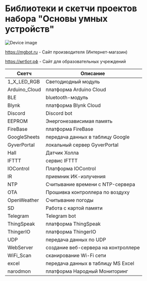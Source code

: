 # Библиотеки и скетчи проектов набора "Основы умных устройств"

![Device image](https://books.mgbot.ru/images/LAMP.PNG)

https://mgbot.ru  - Сайт производителя (Интернет-магазин)

https://мгбот.рф  - Сайт для образовательных учреждений

| Скетч    | Описание |
| ----------- | -----------|
|1_X_LED_RGB   | Светодиодный модуль|
|Arduino_Cloud   | платформа Arduino Cloud|
| BLE       |bluetooth-модуль |
| Blynk     | платформа Blynk Cloud |
| Discord  |Discord bot|
| EEPROM  | Энергонезависимая память|
| FireBase  | платформа FireBase|
| GoogleSheets  | передача данных в таблицу Google|
| GyverPortal  | локальный сервер GyverPortal|
| Hall |Датчик Холла|
| IFTTT   | сервис IFTTT |
| IOControl   | Платформа IOControl|
|IR   | приемник ИК-излучения|
|NTP | Считывание времени с NTP-сервера|
|OTA   |Прошивка контроллера по воздуху|
| OpenWeather  |Считывание погоды|
| SD   |Работа с картой памяти|
| Telegram  | Telegram bot|
| ThingSpeak  | платформа ThingSpeak|
| ThingerIO  | платформа ThingerIO|
| UDP   | передача данных по UDP|
| WebServer | создание веб-сервера на контроллере|
| WiFi_Scan | сканирование Wi-Fi сети|
| excel | передача данных в таблицу MS Excel|
|narodmon| платформа Народный Мониторинг|
